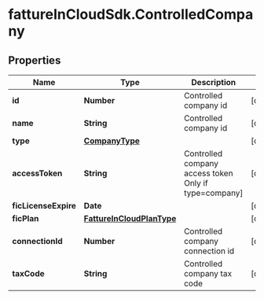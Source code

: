 # fattureInCloudSdk.ControlledCompany

## Properties

Name | Type | Description | Notes
------------ | ------------- | ------------- | -------------
**id** | **Number** | Controlled company id | [optional] 
**name** | **String** | Controlled company id | [optional] 
**type** | [**CompanyType**](CompanyType.md) |  | [optional] 
**accessToken** | **String** | Controlled company access token Only if type&#x3D;company] | [optional] 
**ficLicenseExpire** | **Date** |  | [optional] 
**ficPlan** | [**FattureInCloudPlanType**](FattureInCloudPlanType.md) |  | [optional] 
**connectionId** | **Number** | Controlled company connection id | [optional] 
**taxCode** | **String** | Controlled company tax code | [optional] 


